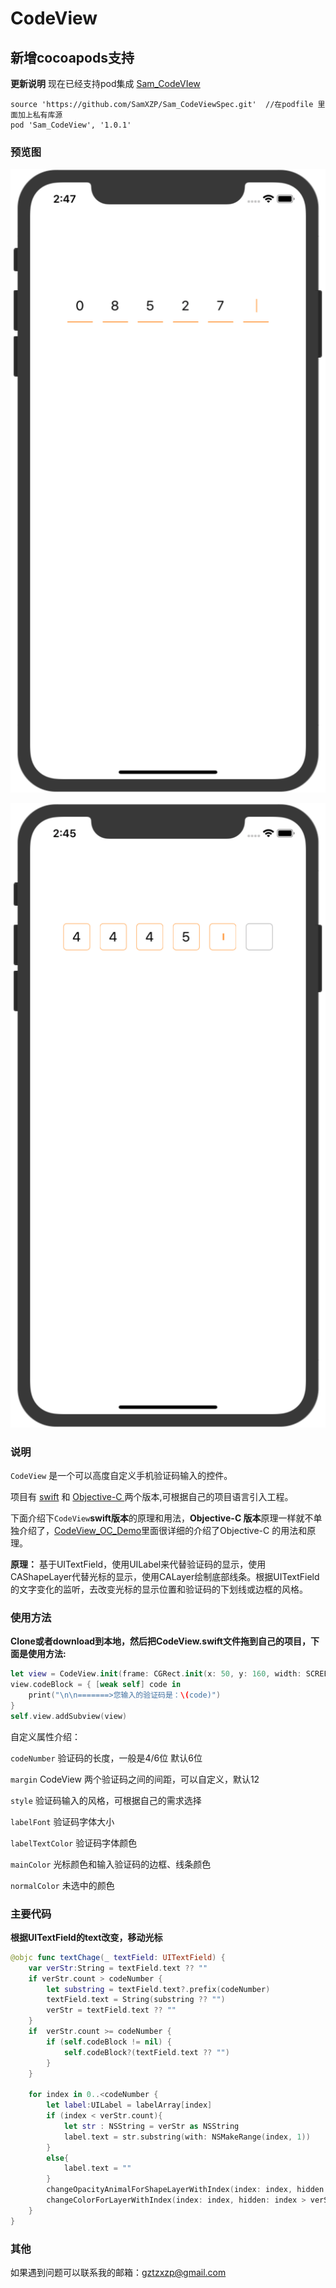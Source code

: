 # CodeView

## 新增cocoapods支持
**更新说明**
现在已经支持pod集成 [Sam_CodeVIew](https://github.com/SamXZP/Sam_CodeView)
```
source 'https://github.com/SamXZP/Sam_CodeViewSpec.git'  //在podfile 里面加上私有库源
pod 'Sam_CodeView', '1.0.1'   
```

### 预览图

![line](https://github.com/Mebsunny/CodeView/blob/master/Screenshot/line.png?raw=true)

![border](https://github.com/Mebsunny/CodeView/blob/master/Screenshot/border.png?raw=true)

### 说明

`CodeView` 是一个可以高度自定义手机验证码输入的控件。

项目有 [swift](https://github.com/Mebsunny/CodeView/tree/master/CodeView_Swift_Demo) 和 [Objective-C ](https://github.com/Mebsunny/CodeView/tree/master/CodeView_OC_Demo) 两个版本,可根据自己的项目语言引入工程。

下面介绍下`CodeView`**swift版本**的原理和用法，**Objective-C 版本**原理一样就不单独介绍了，[CodeView_OC_Demo](https://github.com/Mebsunny/CodeView/tree/master/CodeView_OC_Demo)里面很详细的介绍了Objective-C 的用法和原理。

**原理：** 基于UITextField，使用UILabel来代替验证码的显示，使用CAShapeLayer代替光标的显示，使用CALayer绘制底部线条。根据UITextField的文字变化的监听，去改变光标的显示位置和验证码的下划线或边框的风格。

### 使用方法 

**Clone或者download到本地，然后把CodeView.swift文件拖到自己的项目，下面是使用方法:**

```swift
let view = CodeView.init(frame: CGRect.init(x: 50, y: 160, width: SCREEN_WIDTH-100, height: 50),codeNumber: 4,style: .CodeStyle_line)
view.codeBlock = { [weak self] code in
    print("\n\n=======>您输入的验证码是：\(code)")
}
self.view.addSubview(view)
```

自定义属性介绍：

`codeNumber`  验证码的长度，一般是4/6位 默认6位

`margin` CodeView 两个验证码之间的间距，可以自定义，默认12

 `style`  验证码输入的风格，可根据自己的需求选择

 `labelFont`  验证码字体大小

 `labelTextColor`  验证码字体颜色

 `mainColor`  光标颜色和输入验证码的边框、线条颜色

 `normalColor`  未选中的颜色

### 主要代码

**根据UITextField的text改变，移动光标**

```swift
@objc func textChage(_ textField: UITextField) {
    var verStr:String = textField.text ?? ""
    if verStr.count > codeNumber {
        let substring = textField.text?.prefix(codeNumber)
        textField.text = String(substring ?? "")
        verStr = textField.text ?? ""
    }
    if  verStr.count >= codeNumber {
        if (self.codeBlock != nil) {
            self.codeBlock?(textField.text ?? "")
        }
    }
    
    for index in 0..<codeNumber {
        let label:UILabel = labelArray[index]
        if (index < verStr.count){
            let str : NSString = verStr as NSString
            label.text = str.substring(with: NSMakeRange(index, 1))
        }
        else{
            label.text = ""
        }
        changeOpacityAnimalForShapeLayerWithIndex(index: index, hidden: index == verStr.count ? false : true)
        changeColorForLayerWithIndex(index: index, hidden: index > verStr.count ? false : true)
    }
}
```

### 其他

如果遇到问题可以联系我的邮箱：gztzxzp@gmail.com
